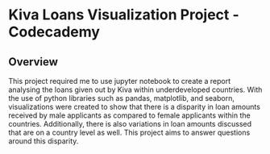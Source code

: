 # Kiva Loans Visualization Project - Codecademy

## Overview

This project required me to use jupyter notebook to create a report analysing the loans given out by Kiva within underdeveloped countries. With the use of python libraries such as pandas, matplotlib, and seaborn, visualizations were created to show that there is a disparity in loan amounts received by male applicants as compared to female applicants within the countries. Additionally, there is also variations in loan amounts discussed that are on a country level as well. This project aims to answer questions around this disparity.
